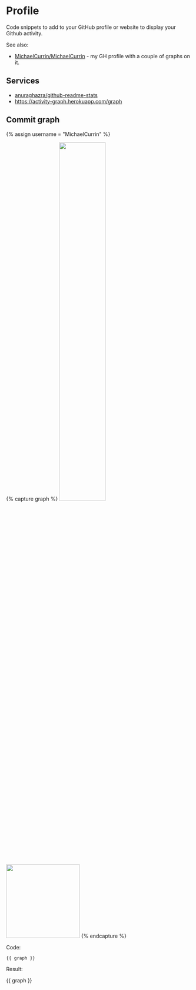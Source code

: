 # Profile

Code snippets to add to your GitHub profile or website to display your Github activity.

See also:

- [MichaelCurrin/MichaelCurrin](https://github.com/MichaelCurrin/MichaelCurrin) - my GH profile with a couple of graphs on it.

## Services

- [anuraghazra/github-readme-stats](https://github.com/anuraghazra/github-readme-stats)
- https://activity-graph.herokuapp.com/graph

## Commit graph

{% assign username = "MichaelCurrin" %}

{% capture graph %}
<img width="50%" src="https://activity-graph.herokuapp.com/graph?username={{ username }}&theme=github&hide_border=true"/>

<img height="200em" src="https://activity-graph.herokuapp.com/graph?username={{ username }}&hide_border=true&theme=dracula" />
{% endcapture %}

Code:

```html
{{ graph }}
```

Result:

{{ graph  }}

